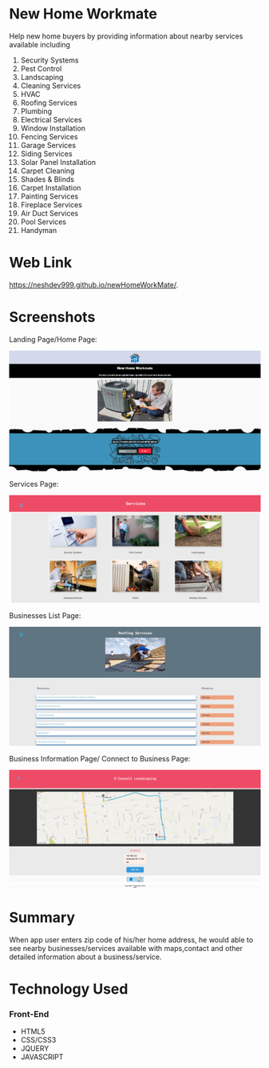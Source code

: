 # New Home Workmate
Help new home buyers by providing information about nearby services available including

1. Security Systems
2. Pest Control
3. Landscaping
4. Cleaning Services
5. HVAC
6. Roofing Services
7. Plumbing
8. Electrical Services
9. Window Installation
10. Fencing Services
11. Garage Services
12. Siding Services
13. Solar Panel Installation
14. Carpet Cleaning
15. Shades & Blinds
16. Carpet Installation
17. Painting Services
18. Fireplace Services
19. Air Duct Services
20. Pool Services
21. Handyman

# Web Link
https://neshdev999.github.io/newHomeWorkMate/. 

# Screenshots
Landing Page/Home Page:

![Home Page](./screenshots/home_page.png) 

Services Page:

![Services Page](./screenshots/services.png)

Businesses List Page:

![Businesses List Page](./screenshots/businessesList.png)

Business Information Page/ Connect to Business Page:

![Business Information Page](./screenshots/businessInfo.png)

# Summary

When app user enters zip code of his/her home address, he would able to see nearby businesses/services available with maps,contact and other detailed information about a business/service.


# Technology Used

### Front-End
* HTML5
* CSS/CSS3
* JQUERY
* JAVASCRIPT









